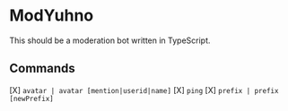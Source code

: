 # ModYuhno

This should be a moderation bot written in TypeScript. 

## Commands
[X] `avatar | avatar [mention|userid|name]`
[X] `ping`
[X] `prefix | prefix [newPrefix]`  